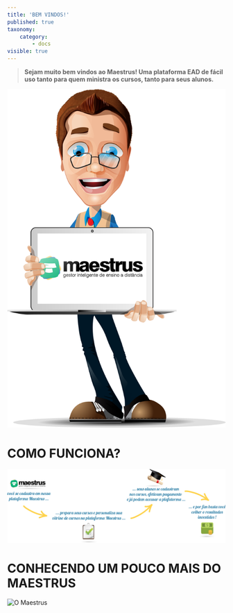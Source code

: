 ```yaml
---
title: 'BEM VINDOS!'
published: true
taxonomy:
    category:
        - docs
visible: true
---
```


> **Sejam muito bem vindos ao Maestrus! Uma plataforma EAD de fácil uso tanto para quem ministra os cursos, tanto para seus alunos.**

![Imagem Frontend](bemvindo-maestrus.png?resize=500,774)



# COMO FUNCIONA? #

![Imagem Welcome](welcome_maestrus.jpg)


# CONHECENDO UM POUCO MAIS DO MAESTRUS #

![O Maestrus](https://www.youtube.com/watch?v=9bddukji-U4)